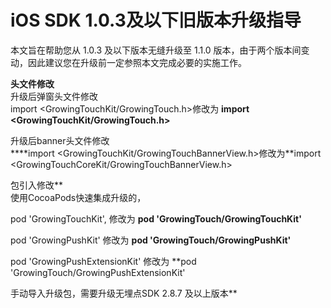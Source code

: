 # iOS SDK 1.0.3及以下旧版本升级指导

本文旨在帮助您从 1.0.3 及以下版本无缝升级至 1.1.0 版本，由于两个版本间变动，因此建议您在升级前一定参照本文完成必要的实施工作。  
  
**头文件修改**  
升级后弹窗头文件修改  
import &lt;GrowingTouchKit/GrowingTouch.h&gt;修改为 **import &lt;GrowingTouchKit/GrowingTouch.h&gt;**  
  
升级后banner头文件修改  
****import &lt;GrowingTouchKit/GrowingTouchBannerView.h&gt;修改为**import &lt;GrowingTouchCoreKit/GrowingTouchBannerView.h&gt;  
  
  
  
包引入修改**  
使用CocoaPods快速集成升级的，

pod 'GrowingTouchKit', 修改为  **pod 'GrowingTouch/GrowingTouchKit'**

pod 'GrowingPushKit'  修改为  **pod 'GrowingTouch/GrowingPushKit'**

pod 'GrowingPushExtensionKit' 修改为 **pod 'GrowingTouch/GrowingPushExtensionKit'  
  
  
手动导入升级包，需要升级无埋点SDK 2.8.7 及以上版本**  
  


